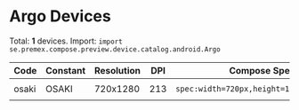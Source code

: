# Argo Devices

Total: **1** devices. Import: `import se.premex.compose.preview.device.catalog.android.Argo`

| Code | Constant | Resolution | DPI | Compose Spec | Preview Usage |
|------|----------|------------|-----|-------------|---------------|
| osaki | OSAKI | 720x1280 | 213 | `spec:width=720px,height=1280px,dpi=213` | `@Preview(device = Argo.OSAKI)` |

<!-- Generated automatically. Do not edit manually. -->
